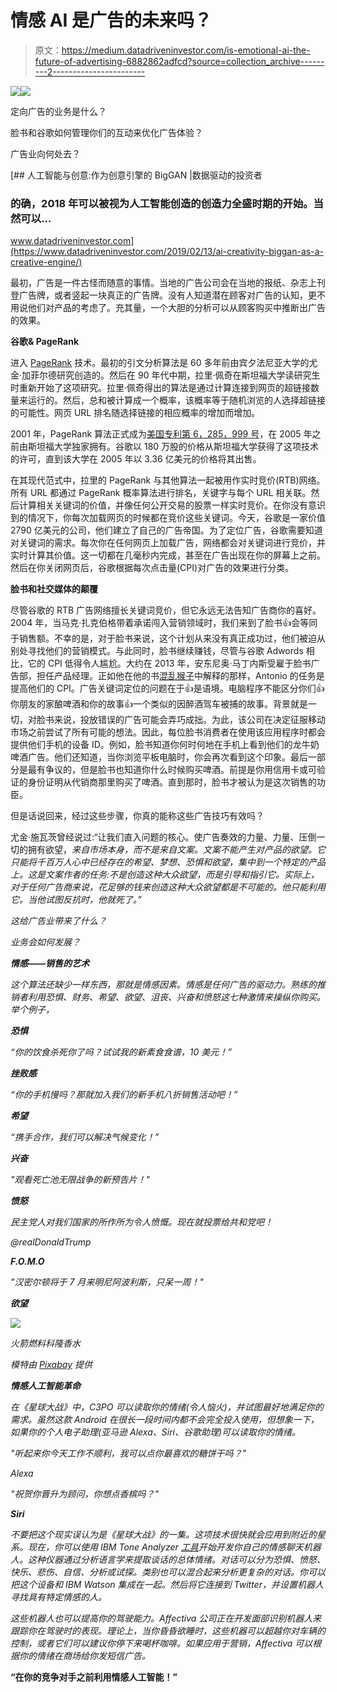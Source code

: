 # 情感 AI 是广告的未来吗？

> 原文：<https://medium.datadriveninvestor.com/is-emotional-ai-the-future-of-advertising-6882862adfcd?source=collection_archive---------2----------------------->

[![](img/96030ca8137f351aa0a355d6cc68d4ce.png)](http://www.track.datadriveninvestor.com/1B9E)![](img/fef702bb6482f4c852fe597546cd1b01.png)

定向广告的业务是什么？

脸书和谷歌如何管理你们的互动来优化广告体验？

广告业向何处去？

[](https://www.datadriveninvestor.com/2019/02/13/ai-creativity-biggan-as-a-creative-engine/) [## 人工智能与创意:作为创意引擎的 BigGAN |数据驱动的投资者

### 的确，2018 年可以被视为人工智能创造的创造力全盛时期的开始。当然可以…

www.datadriveninvestor.com](https://www.datadriveninvestor.com/2019/02/13/ai-creativity-biggan-as-a-creative-engine/) 

最初，广告是一件古怪而随意的事情。当地的广告公司会在当地的报纸、杂志上刊登广告牌，或者竖起一块真正的广告牌。没有人知道潜在顾客对广告的认知，更不用说他们对产品的考虑了。充其量，一个大胆的分析可以从顾客购买中推断出广告的效果。

**谷歌& PageRank**

进入 [PageRank](https://thegooglestory.com/) 技术。最初的引文分析算法是 60 多年前由宾夕法尼亚大学的尤金·加菲尔德研究创造的。然后在 90 年代中期，拉里·佩奇在斯坦福大学读研究生时重新开始了这项研究。拉里·佩奇得出的算法是通过计算连接到网页的超链接数量来运行的。然后，总和被计算成一个概率，该概率等于随机浏览的人选择超链接的可能性。网页 URL 排名随选择链接的相应概率的增加而增加。

2001 年，PageRank 算法正式成为[美国专利第 6，285，999 号](https://patents.google.com/patent/US6285999)，在 2005 年之前由斯坦福大学独家拥有。谷歌以 180 万股的价格从斯坦福大学获得了这项技术的许可，直到该大学在 2005 年以 3.36 亿美元的价格将其出售。

在其现代范式中，拉里的 PageRank 与其他算法一起被用作实时竞价(RTB)网络。所有 URL 都通过 PageRank 概率算法进行排名，关键字与每个 URL 相关联。然后计算相关关键词的价值，并像任何公开交易的股票一样实时竞价。在你没有意识到的情况下，你每次加载网页的时候都在竞价这些关键词。今天，谷歌是一家价值 2790 亿美元的公司，他们建立了自己的广告帝国。为了定位广告，谷歌需要知道对关键词的需求。每次你在任何网页上加载广告，网络都会对关键词进行竞价，并实时计算其价值。这一切都在几毫秒内完成，甚至在广告出现在你的屏幕上之前。然后在你关闭网页后，谷歌根据每次点击量(CPI)对广告的效果进行分类。

**脸书和社交媒体的颠覆**

尽管谷歌的 RTB 广告网络擅长关键词竞价，但它永远无法告知广告商你的喜好。2004 年，当马克·扎克伯格带着承诺闯入营销领域时，我们来到了脸书👍会等同于销售额。不幸的是，对于脸书来说，这个计划从来没有真正成功过，他们被迫从别处寻找他们的营销模式。与此同时，脸书继续赚钱，尽管与谷歌 Adwords 相比，它的 CPI 低得令人尴尬。大约在 2013 年，安东尼奥·马丁内斯受雇于脸书广告部，担任产品经理。正如他在他的书[混乱猴子](https://www.amazon.com/Chaos-Monkeys-Obscene-Fortune-Failure-ebook/dp/B019MMUAAQ)中解释的那样，Antonio 的任务是提高他们的 CPI。广告关键词定位的问题在于👍是语境。电脑程序不能区分你们👍你朋友的家酿啤酒和你的故事👍一个类似的因醉酒驾车被捕的故事。背景就是一切，对脸书来说，投放错误的广告可能会弄巧成拙。为此，该公司在决定征服移动市场之前尝试了所有可能的想法。因此，每位脸书消费者在使用该应用程序时都会提供他们手机的设备 ID。例如，脸书知道你何时何地在手机上看到他们的龙牛奶啤酒广告。他们还知道，当你浏览平板电脑时，你会再次看到这个印象。最后一部分是最有争议的，但是脸书也知道你什么时候购买啤酒。前提是你用信用卡或可验证的身份证明从代销商那里购买了啤酒。直到那时，脸书才被认为是这次销售的功臣。

但是话说回来，经过这些步骤，你真的能称这些广告技巧有效吗？

尤金·施瓦茨曾经说过:“让我们直入问题的核心。使广告奏效的力量、力量、压倒一切的拥有欲望，*来自市场本身，*而不是来自文案。文案不能产生对产品的欲望。它只能将千百万人心中已经存在的希望、梦想、恐惧和欲望*，*集中到一个特定的产品上。这是文案作者的任务:不是创造这种大众欲望，而是引导和指引它。实际上，对于任何广告商来说，花足够的钱来创造这种大众欲望都是不可能的。他只能利用它。当他试图反抗时，他就死了。”**

*这给广告业带来了什么？*

*业务会如何发展？*

***情感——销售的艺术***

*这个算法还缺少一样东西，那就是情感因素。情感是任何广告的驱动力。熟练的推销者利用恐惧、财务、希望、欲望、沮丧、兴奋和愤怒这七种激情来操纵你购买。举个例子，*

***恐惧***

*“你的饮食杀死你了吗？试试我的新素食食谱，10 美元！”*

***挫败感***

*“你的手机慢吗？那就加入我们的新手机八折销售活动吧！”*

***希望***

*“携手合作，我们可以解决气候变化！”*

***兴奋***

*"观看死亡池无限战争的新预告片！"*

***愤怒***

*民主党人对我们国家的所作所为令人愤慨。现在就投票给共和党吧！*

*@realDonaldTrump*

***F.O.M.O***

*"汉密尔顿将于 7 月来明尼阿波利斯，只呆一周！"*

***欲望***

*![](img/944ba7c310fa6800c17da527e2fd7337.png)*

*火箭燃料科隆香水*

*模特由 [Pixabay](https://pixabay.com/vectors/abstract-girl-lady-lingerie-model-2030069/) 提供*

***情感人工智能革命***

*在《星球大战》中，C3PO 可以读取你的情绪(令人恼火)，并试图最好地满足你的需求。虽然这款 Android 在很长一段时间内都不会完全投入使用，但想象一下，如果你的个人电子助理(亚马逊 Alexa、Siri、谷歌助理)可以读取你的情绪。*

*"听起来你今天工作不顺利，我可以点你最喜欢的糖饼干吗？"*

*Alexa*

*"祝贺你晋升为顾问，你想点香槟吗？"*

***Siri***

*不要把这个现实误认为是《星球大战》的一集。这项技术很快就会应用到附近的星系。现在，你可以使用 IBM Tone Analyzer [工具](https://tone-analyzer-demo.ng.bluemix.net/)开始开发你自己的情感聊天机器人。这种仪器通过分析语言学来提取谈话的总体情绪。对话可以分为恐惧、愤怒、快乐、悲伤、自信、分析或试探。类别也可以混合起来分析更复杂的对话。你可以把这个设备和 IBM Watson 集成在一起。然后将它连接到 Twitter，并设置机器人寻找具有特定情感的人。*

*这些机器人也可以提高你的驾驶能力。Affectiva 公司正在开发面部识别机器人来跟踪你在驾驶时的表现。理论上，当你昏昏欲睡时，这些机器可以超越你对车辆的控制，或者它们可以建议你停下来喝杯咖啡。如果应用于营销，Affectiva 可以根据你的情绪在商场给你发短信广告。*

**“在你的竞争对手之前利用情感人工智能！”**
